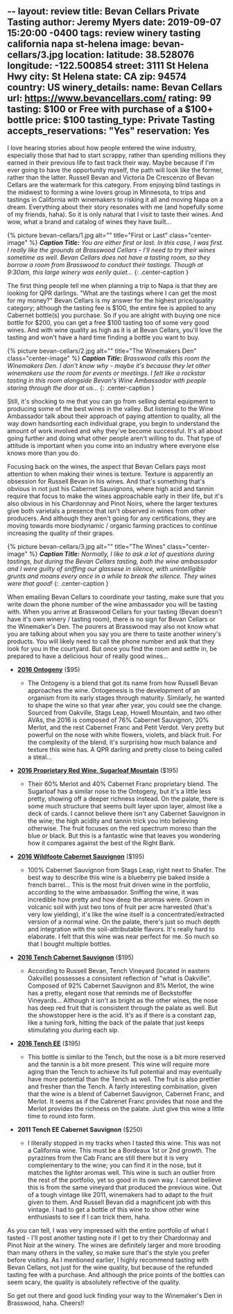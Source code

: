 --
layout: review
title: Bevan Cellars Private Tasting
author: Jeremy Myers
date:   2019-09-07 15:20:00 -0400
tags: review winery tasting california napa st-helena
image: bevan-cellars/3.jpg
location:
  latitude: 38.528076
  longitude: -122.500854
  street: 3111 St Helena Hwy
  city: St Helena
  state: CA
  zip: 94574
  country: US
winery_details:
  name: Bevan Cellars
  url: https://www.bevancellars.com/
  rating: 99
  tasting: $100 or Free with purchase of a $100+ bottle
  price: $100
  tasting_type: Private Tasting
  accepts_reservations: "Yes"
  reservation: Yes
---
I love hearing stories about how people entered the wine industry, especially those that had to start scrappy, rather than spending millions they earned in their previous life to fast track their way.  Maybe because if I'm ever going to have the opportunity myself, the path will look like the former, rather than the latter.  Russell Bevan and Victoria De Crescenzo of Bevan Cellars are the watermark for this category.  From enjoying blind tastings in the midwest to forming a wine lovers group in Minnesota, to trips and tastings in California with winemakers to risking it all and moving Napa on a dream.  Everything about their story resonates with me (and hopefully some of my friends, haha).  So it is only natural that I visit to taste their wines.  And wow, what a brand and catalog of wines they have built...

{% picture bevan-cellars/1.jpg alt="" title="First or Last" class="center-image" %}
***Caption Title:*** *You are either first or last.  In this case, I was first.  I really like the grounds at Brasswood Cellars - I'll need to try their wines sometime as well.  Bevan Cellars does not have a tasting room, so they borrow a room from Brasswood to conduct their tastings.  Though at 9:30am, this large winery was eerily quiet...*
{: .center-caption }

The first thing people tell me when planning a trip to Napa is that they are looking for QPR darlings.  "What are the tastings where I can get the most for my money?"  Bevan Cellars is my answer for the highest price/quality category; although the tasting fee is $100, the entire fee is applied to any Cabernet bottle(s) you purchase.  So if you are alright with buying one nice bottle for $200, you can get a free $100 tasting too of some very good wines.  And with wine quality as high as it is at Bevan Cellars, you'll love the tasting and won't have a hard time finding a bottle you want to buy.

{% picture bevan-cellars/2.jpg alt="" title="The Winemakers Den" class="center-image" %}
***Caption Title:*** *Brasswood calls this room the Winemakers Den.  I don't know why - maybe it's because they let other winemakers use the room for events or meetings.  I felt like a rockstar tasting in this room alongside Bevan's Wine Ambassador with people staring through the door at us...*
{: .center-caption }

Still, it's shocking to me that you can go from selling dental equipment to producing some of the best wines in the valley.  But listening to the Wine Ambassador talk about their approach of paying attention to quality, all the way down handsorting each individual grape, you begin to understand the amount of work involved and why they've become successful.  It's all about going further and doing what other people aren't willing to do.  That type of attitude is important when you come into an industry where everyone else knows more than you do.

Focusing back on the wines, the aspect that Bevan Cellars pays most attention to when making their wines is texture.  Texture is apparently an obsession for Russell Bevan in his wines.  And that's something that's obvious in not just his Cabernet Sauvignons, where high acid and tannin require that focus to make the wines approachable early in their life, but it's also obvious in his Chardonnay and Pinot Noirs, where the larger textures give both varietals a presence that isn't observed in wines from other producers.  And although they aren't going for any certifications, they are moving towards more biodynamic / organic farming practices to continue increasing the quality of their grapes.

{% picture bevan-cellars/3.jpg alt="" title="The Wines" class="center-image" %}
***Caption Title:*** *Normally, I like to ask a lot of questions during tastings, but during the Bevan Cellars tasting, both the wine ambassador and I were guilty of sniffing our glassese in silence, with unintelligible grunts and moans every once in a while to break the silence.  They wines were that good!*
{: .center-caption }

When emailing Bevan Cellars to coordinate your tasting, make sure that you write down the phone number of the wine ambassador you will be tasting with.  When you arrive at Brasswood Cellars for your tasting (Bevan doesn't have it's own winery / tasting room), there is no sign for Bevan Cellars or the Winemaker's Den.  The pourers at Brasswood may also not know what you are talking about when you say you are there to taste another winery's products.  You will likely need to call the phone number and ask that they look for you in the courtyard.  But once you find the room and settle in, be prepared to have a delicious hour of really good wines...

* [**2016 Ontogeny**](https://www.bevancellars.com/store/detail?item=2016-red-wine-ontogeny-napa-valley) ($95)
  * The Ontogeny is a blend that got its name from how Russell Bevan approaches the wine.  Ontogenesis is the development of an organism from its early stages through maturity.  Similarly, he wanted to shape the wine so that year after year, you could see the change.  Sourced from Oakville, Stags Leap, Howell Mountain, and two other AVAs, the 2016 is composed of 76% Cabernet Sauvignon, 20% Merlot, and the rest Cabernet Franc and Petit Verdot.  Very pretty but powerful on the nose with white flowers, violets, and black fruit.  For the complexity of the blend, it's surprising how much balance and texture this wine has.  A QPR darling and pretty close to being called a steal...

* [**2016 Proprietary Red Wine, Sugarloaf Mountain**](https://www.bevancellars.com/store/detail?item=2016-proprietary-red-wine-sugarloaf-mountain-napa-valley) ($195)
  * Their 60% Merlot and 40% Cabernet Franc proprietary blend.  The Sugarloaf has a similar nose to the Ontogeny, but it's a little less pretty, showing off a deeper richness instead.  On the palate, there is some much structure that seems built layer upon layer, almost like a deck of cards.  I cannot believe there isn't any Cabernet Sauvignon in the wine; the high acidity and tannin trick you into believing otherwise.  The fruit focuses on the red spectrum moreso than the blue or black.  But this is a fantastic wine that leaves you wondering how it compares against the best of the Right Bank.

* [**2016 Wildfoote Cabernet Sauvignon**](https://www.bevancellars.com/store/detail?item=2016-cabernet-sauvignon-wildfoote-vixen-stags-leap-district) ($195)
  * 100% Cabernet Sauvignon from Stags Leap, right next to Shafer.  The best way to describe this wine is a blueberry pie baked inside a french barrel...  This is the most fruit driven wine in the portfolio, according to the wine ambassador.  Sniffing the wine, it was incredible how pretty and how deep the aromas were.  Grown in volcanic soil with just two tons of fruit per acre harvested (that's very low yielding), it's like the wine itself is a concentrated/extracted version of a normal wine.  On the palate, there's just so much depth and integration with the soil-attributable flavors.  It's really hard to elaborate.  I felt that this wine was near perfect for me.  So much so that I bought multiple bottles. 

* [**2016 Tench Cabernet Sauvignon**](https://www.bevancellars.com/store/detail?item=2016-bevan-cellars-tench-vineyard-cabernet-sauvignon-oakville) ($195)
  * According to Russell Bevan, Tench Vineyard (located in eastern Oakville) possesses a consistent reflection of "what is Oakville".  Composed of 92% Cabernet Sauvignon and 8% Merlot, the wine has a pretty, elegant nose that reminds me of Beckstoffer Vineyards...  Although it isn't as bright as the other wines, the nose has deep red fruit that is consistent through the palate as well.  But the showstopper here is the acid.  It's as if there is a constant zap, like a tuning fork, hitting the back of the palate that just keeps stimulating you during each sip.

* [**2016 Tench EE**](https://www.bevancellars.com/store/detail?item=2016-bevan-cellars-ee-red-wine) ($195)
  * This bottle is similar to the Tench, but the nose is a bit more reserved and the tannin is a bit more present.  This wine will require more aging than the Tench to achieve its full potential and may eventually have more potential than the Tench as well.  The fruit is also prettier and fresher than the Tench.  A fairly interesting combination, given that the wine is a blend of Cabernet Sauvignon, Cabernet Franc, and Merlot.  It seems as if the Cabrenet Franc provides that nose and the Merlot provides the richness on the palate.  Just give this wine a little time to round into form.

* **2011 Tench EE Cabernet Sauvignon** ($250)
  * I literally stopped in my tracks when I tasted this wine.  This was not a California wine.  This must be a Bordeaux 1st or 2nd growth.  The pyrazines from the Cab Franc are still there but it is very complementary to the wine; you can find it in the nose, but it matches the lighter aromas well.  This wine is such an outlier from the rest of the portfolio, yet so good in its own way.  I cannot believe this is from the same vineyard that produced the previous wine.  Out of a tough vintage like 2011, winemakers had to adapt to the fruit given to them.  And Russell Bevan did a magnificent job with this vintage.  I had to get a bottle of this wine to show other wine enthusiasts to see if I can trick them, haha.

As you can tell, I was very impressed with the entire portfolio of what I tasted - I'll post another tasting note if I get to try their Chardonnay and Pinot Noir at the winery.  The wines are definitely larger and more brooding than many others in the valley, so make sure that's the style you prefer before visiting.  As I mentioned earlier, I highly recommend tasting with Bevan Cellars, not just for the wine quality, but because of the refunded tasting fee with a purchase.  And although the price points of the bottles can seem scary, the quality is absolutely reflective of the quality.

So get out there and good luck finding your way to the Winemaker's Den in Brasswood, haha.  Cheers!!
